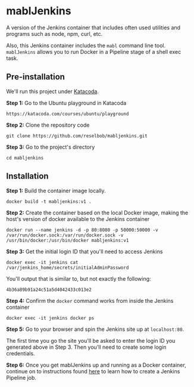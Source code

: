 # mablJenkins
A version of the Jenkins container that includes often used utilities and programs such as node, npm, curl, etc.

Also, this Jenkins container includes the `mabl` command line tool. `mablJenkins` allows you to run Docker in a Pipeline stage of a shell exec task.

## Pre-installation

We'll run this project under [Katacoda](katacoda.com).

**Step 1:** Go to the Ubuntu playground in Katacoda

`https://katacoda.com/courses/ubuntu/playground`

**Step 2:** Clone the repository code

`git clone https://github.com/reselbob/mabljenkins.git`

**Step 3:** Go to the project's directory

`cd mabljenkins`


## Installation

**Step 1:** Build the container image locally.

`docker build -t mabljenkins:v1 .`

**Step 2:** Create the container based on the local Docker image, making the host's version of docker available to the Jenkins container

`docker run --name jenkins -d -p 80:8080 -p 50000:50000 -v /var/run/docker.sock:/var/run/docker.sock -v /usr/bin/docker:/usr/bin/docker mabljenkins:v1`

**Step 3:** Get the initial login ID that you'll need to access Jenkins

`docker exec -it jenkins cat /var/jenkins_home/secrets/initialAdminPassword`

You'll output that is similar to, but not exactly the following:

`4b36a89b91a24c51a5d4042433c013e2`

**Step 4:** Confirm the `docker` command works from inside the Jenkins container

`docker exec -it jenkins docker ps`

**Step 5:** Go to your browser and spin the Jenkins site up at `localhost:80`.

The first time you go the site you'll be asked to enter the login ID you generated above in Step 3.
Then you'll need to create some login credentials.

**Step 6:** Once you get mablJenkins up and running as a Docker container, continue on to instructions
found [here](create-pipeline.md) to learn how to create a Jenkins Pipeline job.
